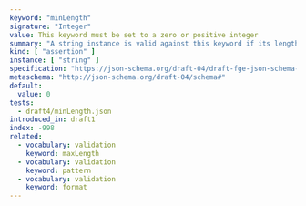 ```yaml
---
keyword: "minLength"
signature: "Integer"
value: This keyword must be set to a zero or positive integer
summary: "A string instance is valid against this keyword if its length is greater than, or equal to, the value of this keyword."
kind: [ "assertion" ]
instance: [ "string" ]
specification: "https://json-schema.org/draft-04/draft-fge-json-schema-validation-00#rfc.section.5.2.2"
metaschema: "http://json-schema.org/draft-04/schema#"
default:
  value: 0
tests:
  - draft4/minLength.json
introduced_in: draft1
index: -998
related:
  - vocabulary: validation
    keyword: maxLength
  - vocabulary: validation
    keyword: pattern
  - vocabulary: validation
    keyword: format
---
```

